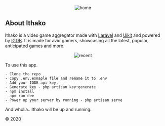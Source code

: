 <p align="center"><img src="https://i.ibb.co/6Hfvs0X/home.jpg" alt="home" border="0"  ></p>

## About Ithako
Ithako is a video game aggregator made with [Laravel](https://laravel.com/docs/) and [Uikit](https://getuikit.com/) and powered by [IGDB](https://igdb.com).
It is made for avid gamers, showcasing all the latest, popular, anticipated games and more.

<p align="center"> <img src="https://i.ibb.co/r2s7y7F/recent.png" alt="recent" border="0"  ></p>
To use this app.

```
- Clone the repo
- Copy .env.exmaple file and rename it to .env
- Add your IGDB api key.
- Generate key - php artisan key:generate
- npm install
- npm run dev
- Power up your server by running - php artisan serve
```
And wholla..
Ithako will be up and running.


&copy; 2020
